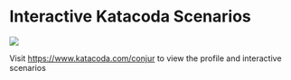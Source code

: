 # Interactive Katacoda Scenarios

[![](http://shields.katacoda.com/katacoda/conjur/count.svg)](https://www.katacoda.com/conjur "Get your profile on Katacoda.com")

Visit https://www.katacoda.com/conjur to view the profile and interactive scenarios
